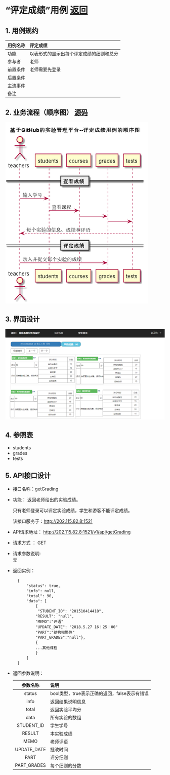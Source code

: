 # “评定成绩”用例 [返回](./README.md)
## 1. 用例规约


|用例名称|评定成绩|
|-------|:-------------|
|功能|以表形式的显示出每个评定成绩的细则和总分|
|参与者|老师|
|前置条件|老师需要先登录|
|后置条件| |
|主流事件| |
|备注| |

## 2. 业务流程（顺序图） [源码](/sequence评定成绩.puml)
![sequence3](sequence评定成绩.png) 

## 3. 界面设计
![give_grades](./give_grades.png) 

## 4. 参照表

- students
- grades
- tests

## 5. API接口设计

- 接口名称：getGrading
    
- 功能：
    返回老师给出的实验成绩。   
    
   只有老师登录可以评定实验成绩，学生和游客不能评定成绩。
    
    该接口服务于：http://202.115.82.8:1521
    
- API请求地址： 
    http://202.115.82.8:1521/v1/api/getGrading

- 请求方式 ：
    GET  

- 请求参数说明:        
    无
    
- 返回实例：

        {
            "status": true,
            "info": null, 
            "total": 90,         
            "data": [
                {
                 "STUDENT_ID": "201510414418", 
                "RESULT": "null", 
                "MEMO":"评语"
                "UPDATE_DATE": "2018.5.27 16：25：00"
                "PART":"结构完整性"
                "PART_GRADES":"null"}, 
                {
                ...其他课程
                }
            ] 
        }
  
- 返回参数说明：    
 
  |参数名称|说明|
  |:---------:|:--------------------------------------------------------|      
  |status|bool类型，true表示正确的返回，false表示有错误|
  |info|返回结果说明信息|
  |total|返回实验平均分|
  |data|所有实验的数组|
  |STUDENT_ID|学生学号|
  |RESULT|本实验成绩|
  |MEMO|老师评语|
  |UPDATE_DATE|批改时间|
  |PART|评分细则|
  |PART_GRADES|每个细则的分数|
